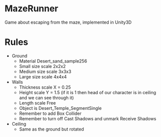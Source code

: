 # MazeRunner
Game about escaping from the maze, implemented in Unity3D

# Rules
* Ground
  - Material Desert_sand_sample256
  - Small size scale 2x2x2
  - Medium size scale 3x3x3
  - Large size scale 4x4x4
* Walls
  - Thickness scale X = 0.25
  - Height scale Y = 1.5 (if it is 1 then head of our character is in ceiling and we can see through it)
  - Length scale Free
  - Object is Desert_Temple_SegmentSingle
  - Remember to add Box Collider
  - Remember to turn off Cast Shadows and unmark Receive Shadows
* Ceiling
  - Same as the ground but rotated 
